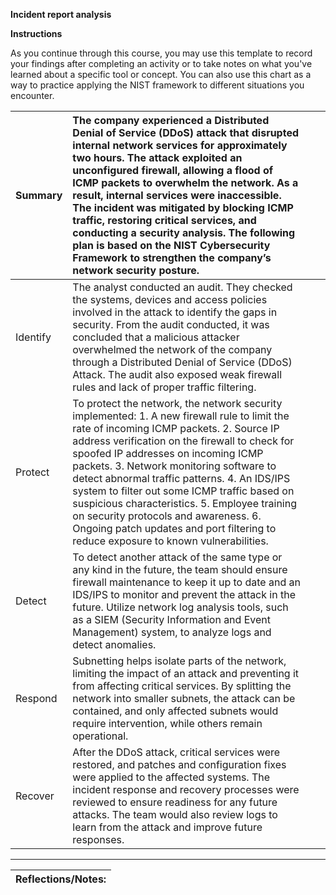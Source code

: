 **Incident report analysis**

**Instructions**

As you continue through this course, you may use this template to record your findings after completing an activity or to take notes on what you've learned about a specific tool or concept. You can also use this chart as a way to practice applying the NIST framework to different situations you encounter.

| Summary | The company experienced a Distributed Denial of Service (DDoS) attack that disrupted internal network services for approximately two hours. The attack exploited an unconfigured firewall, allowing a flood of ICMP packets to overwhelm the network. As a result, internal services were inaccessible. The incident was mitigated by blocking ICMP traffic, restoring critical services, and conducting a security analysis. The following plan is based on the NIST Cybersecurity Framework to strengthen the company’s network security posture. |  |  |
| :---- | :---- | ----- | ----- |
| Identify | The analyst conducted an audit. They checked the systems, devices and access policies involved in the attack to identify the gaps in security. From the audit conducted, it was concluded that a malicious attacker overwhelmed the network of the company through a Distributed Denial of Service (DDoS) Attack. The audit also exposed weak firewall rules and lack of proper traffic filtering. |  |  |
| Protect | To protect the network, the network security implemented: 1\. A new firewall rule to limit the rate of incoming ICMP packets. 2\. Source IP address verification on the firewall to check for spoofed IP addresses on incoming ICMP packets. 3\. Network monitoring software to detect abnormal traffic patterns. 4\. An IDS/IPS system to filter out some ICMP traffic based on suspicious characteristics. 5\. Employee training on security protocols and awareness. 6\. Ongoing patch updates and port filtering to reduce exposure to known vulnerabilities. |  |  |
| Detect | To detect another attack of the same type or any kind in the future, the team should ensure firewall maintenance to keep it up to date and an IDS/IPS to monitor and prevent the attack in the future. Utilize network log analysis tools, such as a SIEM (Security Information and Event Management) system, to analyze logs and detect anomalies. |  |  |
| Respond | Subnetting helps isolate parts of the network, limiting the impact of an attack and preventing it from affecting critical services. By splitting the network into smaller subnets, the attack can be contained, and only affected subnets would require intervention, while others remain operational. |  |  |
| Recover | After the DDoS attack, critical services were restored, and patches and configuration fixes were applied to the affected systems. The incident response and recovery processes were reviewed to ensure readiness for any future attacks. The team would also review logs to learn from the attack and improve future responses. |  |  |

---

| Reflections/Notes: |
| :---- |

